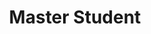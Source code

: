 ---
layout: person
name: "Xinyue Cai"
image: "/assets/people/xinyuecai.jpg"
title: "Master Student"
category: "Student"
links:
  - link: "yzlmhzz@smail.nju.edu.cn"
    icon: "email"
---